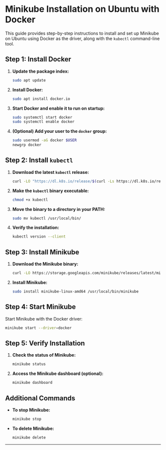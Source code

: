 # Minikube Installation on Ubuntu with Docker

This guide provides step-by-step instructions to install and set up Minikube on Ubuntu using Docker as the driver, along with the `kubectl` command-line tool.

## Step 1: Install Docker

1. **Update the package index:**
   ```bash
   sudo apt update
   ```

2. **Install Docker:**
   ```bash
   sudo apt install docker.io
   ```

3. **Start Docker and enable it to run on startup:**
   ```bash
   sudo systemctl start docker
   sudo systemctl enable docker
   ```

4. **(Optional) Add your user to the `docker` group:**
   ```bash
   sudo usermod -aG docker $USER
   newgrp docker
   ```

## Step 2: Install `kubectl`

1. **Download the latest `kubectl` release:**
   ```bash
   curl -LO "https://dl.k8s.io/release/$(curl -Ls https://dl.k8s.io/release/stable.txt)/bin/linux/amd64/kubectl"
   ```

2. **Make the `kubectl` binary executable:**
   ```bash
   chmod +x kubectl
   ```

3. **Move the binary to a directory in your PATH:**
   ```bash
   sudo mv kubectl /usr/local/bin/
   ```

4. **Verify the installation:**
   ```bash
   kubectl version --client
   ```

## Step 3: Install Minikube

1. **Download the Minikube binary:**
   ```bash
   curl -LO https://storage.googleapis.com/minikube/releases/latest/minikube-linux-amd64
   ```

2. **Install Minikube:**
   ```bash
   sudo install minikube-linux-amd64 /usr/local/bin/minikube
   ```

## Step 4: Start Minikube

Start Minikube with the Docker driver:
```bash
minikube start --driver=docker
```

## Step 5: Verify Installation

1. **Check the status of Minikube:**
   ```bash
   minikube status
   ```

2. **Access the Minikube dashboard (optional):**
   ```bash
   minikube dashboard
   ```

## Additional Commands

- **To stop Minikube:**
  ```bash
  minikube stop
  ```

- **To delete Minikube:**
  ```bash
  minikube delete
  ```
---